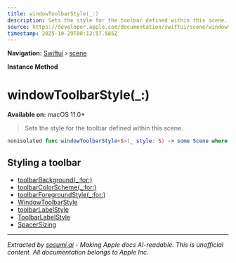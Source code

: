 ```yaml
---
title: windowToolbarStyle(_:)
description: Sets the style for the toolbar defined within this scene.
source: https://developer.apple.com/documentation/swiftui/scene/windowtoolbarstyle(_:)
timestamp: 2025-10-29T00:12:57.585Z
---
```


**Navigation:** [Swiftui](/documentation/swiftui) › [scene](/documentation/swiftui/scene)

**Instance Method**

# windowToolbarStyle(_:)

**Available on:** macOS 11.0+

> Sets the style for the toolbar defined within this scene.

```swift
nonisolated func windowToolbarStyle<S>(_ style: S) -> some Scene where S : WindowToolbarStyle
```

## Styling a toolbar

- [toolbarBackground(_:for:)](/documentation/swiftui/view/toolbarbackground(_:for:))
- [toolbarColorScheme(_:for:)](/documentation/swiftui/view/toolbarcolorscheme(_:for:))
- [toolbarForegroundStyle(_:for:)](/documentation/swiftui/view/toolbarforegroundstyle(_:for:))
- [WindowToolbarStyle](/documentation/swiftui/windowtoolbarstyle)
- [toolbarLabelStyle](/documentation/swiftui/environmentvalues/toolbarlabelstyle)
- [ToolbarLabelStyle](/documentation/swiftui/toolbarlabelstyle)
- [SpacerSizing](/documentation/swiftui/spacersizing)

---

*Extracted by [sosumi.ai](https://sosumi.ai) - Making Apple docs AI-readable.*
*This is unofficial content. All documentation belongs to Apple Inc.*
